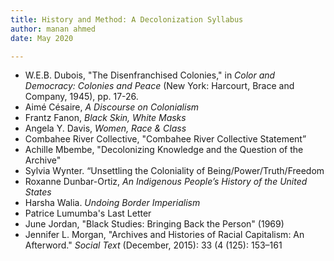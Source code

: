 ```yaml
---
title: History and Method: A Decolonization Syllabus
author: manan ahmed
date: May 2020

---
```


* W.E.B. Dubois, "The Disenfranchised Colonies," in *Color and Democracy: Colonies and Peace*
(New York: Harcourt, Brace and Company, 1945), pp. 17-26.
* Aimé Césaire, *A Discourse on Colonialism*
* Frantz Fanon, *Black Skin, White Masks*
* Angela Y. Davis, *Women, Race & Class*
* Combahee River Collective, "Combahee River Collective Statement”
* Achille Mbembe, "Decolonizing Knowledge and the Question of the Archive"
* Sylvia Wynter. “Unsettling the Coloniality of Being/Power/Truth/Freedom
* Roxanne Dunbar-Ortiz, *An Indigenous People’s History of the United States*
* Harsha Walia. *Undoing Border Imperialism*
* Patrice Lumumba's Last Letter
* June Jordan, "Black Studies: Bringing Back the Person" (1969)
* Jennifer L. Morgan, "Archives and Histories of Racial Capitalism: An Afterword." *Social Text* (December, 2015): 33 (4 (125): 153–161

